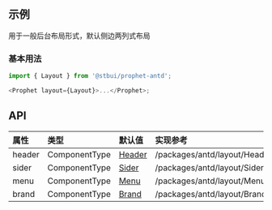 ## 示例

用于一般后台布局形式，默认侧边两列式布局

### 基本用法

```js
import { Layout } from '@stbui/prophet-antd';

<Prophet layout={Layout}>...</Prophet>;
```

## API

| 属性   | 类型          | 默认值              | 实现参考                         |
| :----- | :------------ | :------------------ | :------------------------------- |
| header | ComponentType | [Header](Header.md) | /packages/antd/layout/Header.tsx |
| sider  | ComponentType | [Sider](Sider.md)   | /packages/antd/layout/Sider.tsx  |
| menu   | ComponentType | [Menu](Menu.md)     | /packages/antd/layout/Menu.tsx   |
| brand  | ComponentType | [Brand](Brand.md)   | /packages/antd/layout/Brand.tsx  |
